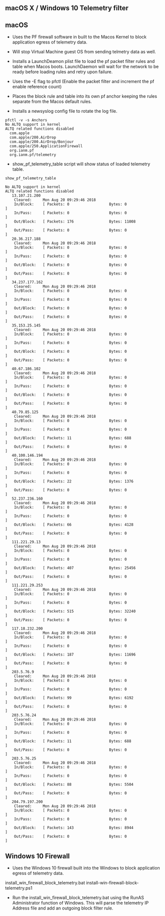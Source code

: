 macOS X / Windows 10 Telemetry filter
--------------------------------------

macOS
-----

- Uses the PF firewall software in built to the Macos Kernel to block application egress of telemetry data.

- Will stop Virtual Machine guest OS from sending telmetry data as well.

- Installs a LaunchDeamon plist file to load the pf packet filter rules and table when Macos boots. LaunchDaemon will wait for the network to be ready before loading rules and retry upon failure.

- Uses the -E flag to pfctl (Enable the packet filter and increment the pf enable reference count)

- Places the block rule and table into its own pf anchor keeping the rules separate from the Macos default rules.

- Installs a newsyslog config file to rotate the log file.

````
pfctl -v -s Anchors
No ALTQ support in kernel
ALTQ related functions disabled
  com.apple
  com.apple/200.AirDrop
  com.apple/200.AirDrop/Bonjour
  com.apple/250.ApplicationFirewall
  org.ianm.pf
  org.ianm.pf/telemetry
````

- show_pf_telemetry_table script will show status of loaded telemetry table.

````
show_pf_telemetry_table

No ALTQ support in kernel
ALTQ related functions disabled
   13.107.21.200
	Cleared:     Mon Aug 20 09:29:46 2018
	In/Block:    [ Packets: 0                  Bytes: 0                  ]
	In/Pass:     [ Packets: 0                  Bytes: 0                  ]
	Out/Block:   [ Packets: 176                Bytes: 11008              ]
	Out/Pass:    [ Packets: 0                  Bytes: 0                  ]
   20.36.217.188
	Cleared:     Mon Aug 20 09:29:46 2018
	In/Block:    [ Packets: 0                  Bytes: 0                  ]
	In/Pass:     [ Packets: 0                  Bytes: 0                  ]
	Out/Block:   [ Packets: 0                  Bytes: 0                  ]
	Out/Pass:    [ Packets: 0                  Bytes: 0                  ]
   34.237.177.162
	Cleared:     Mon Aug 20 09:29:46 2018
	In/Block:    [ Packets: 0                  Bytes: 0                  ]
	In/Pass:     [ Packets: 0                  Bytes: 0                  ]
	Out/Block:   [ Packets: 0                  Bytes: 0                  ]
	Out/Pass:    [ Packets: 0                  Bytes: 0                  ]
   35.153.25.145
	Cleared:     Mon Aug 20 09:29:46 2018
	In/Block:    [ Packets: 0                  Bytes: 0                  ]
	In/Pass:     [ Packets: 0                  Bytes: 0                  ]
	Out/Block:   [ Packets: 0                  Bytes: 0                  ]
	Out/Pass:    [ Packets: 0                  Bytes: 0                  ]
   40.67.186.102
	Cleared:     Mon Aug 20 09:29:46 2018
	In/Block:    [ Packets: 0                  Bytes: 0                  ]
	In/Pass:     [ Packets: 0                  Bytes: 0                  ]
	Out/Block:   [ Packets: 0                  Bytes: 0                  ]
	Out/Pass:    [ Packets: 0                  Bytes: 0                  ]
   40.79.85.125
	Cleared:     Mon Aug 20 09:29:46 2018
	In/Block:    [ Packets: 0                  Bytes: 0                  ]
	In/Pass:     [ Packets: 0                  Bytes: 0                  ]
	Out/Block:   [ Packets: 11                 Bytes: 688                ]
	Out/Pass:    [ Packets: 0                  Bytes: 0                  ]
   40.100.146.194
	Cleared:     Mon Aug 20 09:29:46 2018
	In/Block:    [ Packets: 0                  Bytes: 0                  ]
	In/Pass:     [ Packets: 0                  Bytes: 0                  ]
	Out/Block:   [ Packets: 22                 Bytes: 1376               ]
	Out/Pass:    [ Packets: 0                  Bytes: 0                  ]
   52.237.236.160
	Cleared:     Mon Aug 20 09:29:46 2018
	In/Block:    [ Packets: 0                  Bytes: 0                  ]
	In/Pass:     [ Packets: 0                  Bytes: 0                  ]
	Out/Block:   [ Packets: 66                 Bytes: 4128               ]
	Out/Pass:    [ Packets: 0                  Bytes: 0                  ]
   111.221.29.13
	Cleared:     Mon Aug 20 09:29:46 2018
	In/Block:    [ Packets: 0                  Bytes: 0                  ]
	In/Pass:     [ Packets: 0                  Bytes: 0                  ]
	Out/Block:   [ Packets: 407                Bytes: 25456              ]
	Out/Pass:    [ Packets: 0                  Bytes: 0                  ]
   111.221.29.253
	Cleared:     Mon Aug 20 09:29:46 2018
	In/Block:    [ Packets: 0                  Bytes: 0                  ]
	In/Pass:     [ Packets: 0                  Bytes: 0                  ]
	Out/Block:   [ Packets: 515                Bytes: 32240              ]
	Out/Pass:    [ Packets: 0                  Bytes: 0                  ]
   117.18.232.200
	Cleared:     Mon Aug 20 09:29:46 2018
	In/Block:    [ Packets: 0                  Bytes: 0                  ]
	In/Pass:     [ Packets: 0                  Bytes: 0                  ]
	Out/Block:   [ Packets: 187                Bytes: 11696              ]
	Out/Pass:    [ Packets: 0                  Bytes: 0                  ]
   203.5.76.9
	Cleared:     Mon Aug 20 09:29:46 2018
	In/Block:    [ Packets: 0                  Bytes: 0                  ]
	In/Pass:     [ Packets: 0                  Bytes: 0                  ]
	Out/Block:   [ Packets: 99                 Bytes: 6192               ]
	Out/Pass:    [ Packets: 0                  Bytes: 0                  ]
   203.5.76.24
	Cleared:     Mon Aug 20 09:29:46 2018
	In/Block:    [ Packets: 0                  Bytes: 0                  ]
	In/Pass:     [ Packets: 0                  Bytes: 0                  ]
	Out/Block:   [ Packets: 11                 Bytes: 688                ]
	Out/Pass:    [ Packets: 0                  Bytes: 0                  ]
   203.5.76.25
	Cleared:     Mon Aug 20 09:29:46 2018
	In/Block:    [ Packets: 0                  Bytes: 0                  ]
	In/Pass:     [ Packets: 0                  Bytes: 0                  ]
	Out/Block:   [ Packets: 88                 Bytes: 5504               ]
	Out/Pass:    [ Packets: 0                  Bytes: 0                  ]
   204.79.197.200
	Cleared:     Mon Aug 20 09:29:46 2018
	In/Block:    [ Packets: 0                  Bytes: 0                  ]
	In/Pass:     [ Packets: 0                  Bytes: 0                  ]
	Out/Block:   [ Packets: 143                Bytes: 8944               ]
	Out/Pass:    [ Packets: 0                  Bytes: 0                  ]

````

Windows 10 Firewall
--------------------

- Uses the Windows 10 firewall built into the Windows to block application egress of telemetry data.

install_win_firewall_block_telemetry.bat
install-win-firewall-block-telemetry.ps1

- Run the install_win_firewall_block_telemetry.bat using the RunAS Administrator function of Windows. This will parse the telemetry IP Address file and add an outgoing block filter rule. 
